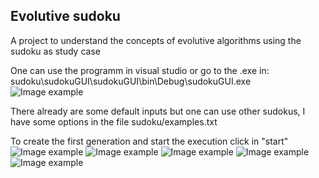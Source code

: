 ## Evolutive sudoku

A project to understand the concepts of evolutive algorithms using the sudoku as study case

One can use the programm in visual studio or go to the .exe in:
sudoku\sudokuGUI\sudokuGUI\bin\Debug\sudokuGUI.exe
![Image example](http://sebasgverde.github.io/EvolutiveSudoku/images/1.png)

There already are some default inputs but one can use other sudokus, I have some options in the file sudoku/examples.txt 

To create the first generation and start the execution click in "start"
![Image example](http://sebasgverde.github.io/EvolutiveSudoku/images/2.png)
![Image example](http://sebasgverde.github.io/EvolutiveSudoku/images/3.png)
![Image example](http://sebasgverde.github.io/EvolutiveSudoku/images/4.png)
![Image example](http://sebasgverde.github.io/EvolutiveSudoku/images/5.png)
![Image example](http://sebasgverde.github.io/EvolutiveSudoku/images/6.png)
